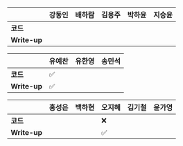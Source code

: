 |              | 강동인 | 배하람 | 김용주 | 박하윤 | 지승윤 |
| ------------ | ------ | ------ | ------ | ------ | ------|
| **코드**     |||  |        |        |  |  | ✅ |
| **Write-up** |||  |        |        |  |  | ✅ |

| 				| 유예찬 | 유한영 | 송민석 |
| ------------  | ------ | ------ | ------ |
| **코드** 	   |✅| 		 |		 |
| **Write-up** |✅|		  |		  |

|              | 홍성은 | 백하현 | 오지혜 | 김기철 | 윤가영 |
| ------------ | ------ | ------ | ------ | ------ | ------------ |
| **코드**     ||| :x:  |        |        |
| **Write-up** ||| ✅  |        |        |

